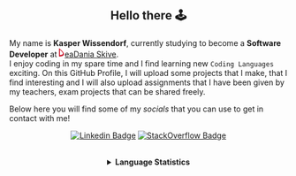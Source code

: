 ## <p align="center">Hello there 🕹️</p>

My name is **Kasper Wissendorf**, currently studying to become a **Software Developer** at [![Icon](/icons/Dania.png)eaDania Skive](https://eadania.com/). <br>
I enjoy coding in my spare time and I find learning new `Coding Languages` exciting. On this GitHub Profile, I will upload some projects that I make, that I find interesting and I will also upload assignments that I have been given by my teachers, exam projects that can be shared freely. 

Below here you will find some of my *socials* that you can use to get in contact with me!

<div align="center">
  
[![Linkedin Badge](https://img.shields.io/badge/-LinkedIn-blue?style=flat-square&logo=Linkedin&logoColor=white)](https://www.linkedin.com/in/kasper-wissendorf-7279011b6/)
[![StackOverflow Badge](https://img.shields.io/badge/-Stack%20Overflow-FE7A16?style=flat-square&logo=Stack-Overflow&logoColor=white)](https://stackoverflow.com/users/18100435/kasper-wissendorf)
</div>

<br>
<details>
<summary align="center"><strong>Language Statistics</strong></summary>
<br>
<div align="center">
<pre>
JavaScript          | 20 hours 28 minutes
C#                  | 05 hours 27 minutes
CSS                 | 03 hours 07 minutes
HTML                | 02 hours 29 minutes
Markdown            | 01 hours 29 minutes
TypeScript          | 01 hours 00 minutes
Lua                 | 00 hours 47 minutes
JSON                | 00 hours 41 minutes
Other               | 00 hours 15 minutes
XAML                | 00 hours 07 minutes
Git Config          | 00 hours 06 minutes
YAML                | 00 hours 04 minutes
Text                | 00 hours 01 minutes
Perl                | 00 hours 00 minutes
<p align="center"><sub>Last Updated: 02/26/2022 23:43:03</sub></p>
<p align="center"><sub>Data first recorded on 31th. January of 2022</sub></p>
</pre>
</div>
</details>